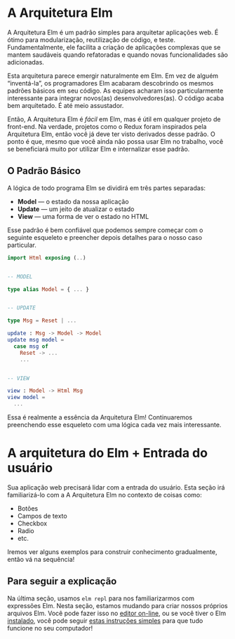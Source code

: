 <!--
# The Elm Architecture
-->

# A Arquitetura Elm 

<!--
The Elm Architecture is a simple pattern for architecting webapps. It is great for modularity, code reuse, and testing. Ultimately, it makes it easy to create complex web apps that stay healthy as you refactor and add features.
-->

A Arquitetura Elm é um padrão simples para arquitetar aplicações web. É ótimo para modularização, reutilização de código, e teste. Fundamentalmente, ele facilita a criação de aplicações complexas que se mantem saudáveis quando refatoradas e quando novas funcionalidades são adicionadas.

<!--
This architecture seems to emerge naturally in Elm. Rather than someone “inventing” it, early Elm programmers kept discovering the same basic patterns in their code. Teams have found this particularly nice for onboarding new developers. Code just turns out well-architected. It is kind of spooky.
-->

Esta arquitetura parece emergir naturalmente em Elm. Em vez de alguém “inventá-la”, os programadores Elm acabaram descobrindo os mesmos padrões básicos em seu código. As equipes acharam isso particularmente interessante para integrar novos(as) desenvolvedores(as). O código acaba bem arquitetado. É até meio assustador.

<!--
So The Elm Architecture is *easy* in Elm, but it is useful in any front-end project. In fact, projects like Redux have been inspired by The Elm Architecture, so you may have already seen derivatives of this pattern. Point is, even if you ultimately cannot use Elm at work yet, you will get a lot out of using Elm and internalizing this pattern.
-->

Então, A Arquitetura Elm é *fácil* em Elm, mas é útil em qualquer projeto de front-end. Na verdade, projetos como o Redux foram inspirados pela Arquitetura Elm, então você já deve ter visto derivados desse padrão. O ponto é que, mesmo que você ainda não possa usar Elm no trabalho, você se beneficiará muito por utilizar Elm e internalizar esse padrão.

[Elm]: https://elm-lang.org/
[TodoMVC]: https://github.com/evancz/elm-todomvc
[dreamwriter]: https://github.com/rtfeldman/dreamwriter#dreamwriter
[NoRedInk]: https://www.noredink.com/
[CircuitHub]: https://www.circuithub.com/
[Pivotal]: https://www.pivotaltracker.com/blog/Elm-pivotal-tracker/


<!--
## The Basic Pattern
-->

## O Padrão Básico

<!--
The logic of every Elm program will break up into three cleanly separated parts:
-->

A lógica de todo programa Elm se dividirá em três partes separadas:

<!--
  * **Model** &mdash; the state of your application
  * **Update** &mdash; a way to update your state
  * **View** &mdash; a way to view your state as HTML
-->

  * **Model** &mdash; o estado da nossa aplicação
  * **Update** &mdash; um jeito de atualizar o estado
  * **View** &mdash; uma forma de ver o estado no HTML

<!--
This pattern is so reliable that I always start with the following skeleton and fill in details for my particular case.
-->

Esse padrão é bem confiável que podemos sempre começar com o seguinte esqueleto e preencher depois detalhes para o nosso caso particular.

```elm
import Html exposing (..)


-- MODEL

type alias Model = { ... }


-- UPDATE

type Msg = Reset | ...

update : Msg -> Model -> Model
update msg model =
  case msg of
    Reset -> ...
    ...


-- VIEW

view : Model -> Html Msg
view model =
  ...
```

<!--
That is really the essence of The Elm Architecture! We will proceed by filling in this skeleton with increasingly interesting logic.
-->

Essa é realmente a essência da Arquitetura Elm! Continuaremos preenchendo esse esqueleto com uma lógica cada vez mais interessante.


<!--
# The Elm Architecture + User Input
-->

# A arquitetura do Elm + Entrada do usuário

<!--
Your web app is going to need to deal with user input. This section will get you familiar with The Elm Architecture in the context of things like:
-->

Sua aplicação web precisará lidar com a entrada do usuário. Esta seção irá familiarizá-lo com a A Arquitetura Elm no contexto de coisas como:

<!--
  - Buttons
  - Text Fields
  - Check Boxes
  - Radio Buttons
  - etc.
-->

  - Botões
  - Campos de texto
  - Checkbox
  - Radio
  - etc.

<!--
We will go through a few examples that build knowledge gradually, so go in order!
-->

Iremos ver alguns exemplos para construir conhecimento gradualmente, então vá na sequência!


<!--
## Follow Along
-->

## Para seguir a explicação

<!--
In the last section we used `elm repl` to get comfortable with Elm expressions. In this section, we are switching to creating Elm files of our own. You can do that in [the online editor](https://ellie-app.com/new), or if you have Elm [installed](/install.html), you can follow [these simple instructions](https://github.com/evancz/elm-architecture-tutorial#run-the-examples) to get everything working on your computer!
-->

Na última seção, usamos `elm repl` para nos familiarizarmos com expressões Elm. Nesta seção, estamos mudando para criar nossos próprios arquivos Elm. Você pode fazer isso no [editor on-line](https://ellie-app.com/new), ou se você tiver o Elm [instalado](/install.html), você pode seguir [estas instruções simples](https://github.com/evancz/elm-architecture-tutorial#run-the-examples) para que tudo funcione no seu computador!
